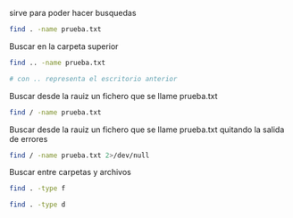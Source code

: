 sirve para poder hacer busquedas

```sh fold:"encontrar dentro de mi ubicacion un archivo que se llame prueba.txt"
find . -name prueba.txt
```

Buscar en la carpeta superior
```sh fold:"encontrar en mi ubicacion anterior un archivo que se llame prueba.txt"
find .. -name prueba.txt

# con .. representa el escritorio anterior
```

Buscar desde la rauiz un fichero que se llame prueba.txt
```sh fold:"Encontrar dentro de/ un archivo que se llame prueba.txt"
find / -name prueba.txt
```



Buscar desde la rauiz un fichero que se llame prueba.txt quitando la salida de errores
```sh fold:"Encontrar dentro de/ un archivo que se llame prueba.txt, sin que muestre errores por permisos"
find / -name prueba.txt 2>/dev/null
```

Buscar entre carpetas y archivos
```sh fold:"Encontrar todos los ficheros de la ruta actual"
find . -type f
```

```sh fold:"Encontrar todas las carpetas de la ruta actual"
find . -type d
```

